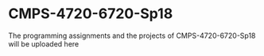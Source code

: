 # CMPS-4720-6720-Sp18
The programming assignments and the projects of CMPS-4720-6720-Sp18 will be uploaded here
